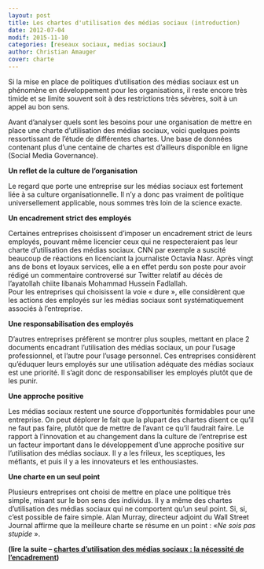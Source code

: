 ```yaml
---
layout: post
title: Les chartes d'utilisation des médias sociaux (introduction)
date: 2012-07-04
modif: 2015-11-10
categories: [reseaux sociaux, medias sociaux]
author: Christian Amauger
cover: charte
---
```


<p>
  Si la mise en place de politiques d’utilisation des médias sociaux est un
  phénomène en développement pour les organisations, il reste encore très timide
  et se limite souvent soit à des restrictions très sévères, soit à un appel au
  bon sens.
</p>
<p>
  Avant d&rsquo;analyser quels sont les besoins pour une organisation de mettre
  en place une charte d&rsquo;utilisation des médias sociaux, voici quelques
  points ressortissant de l’étude de différentes chartes. Une base de données
  contenant plus d’une centaine de chartes est d&rsquo;ailleurs disponible en
  ligne (Social Media Governance).
</p>
<p><strong>Un reflet de la culture de l’organisation</strong></p>
<p>
  Le regard que porte une entreprise sur les médias sociaux est fortement liée à
  sa culture organisationnelle. Il n’y a donc pas vraiment de politique
  universellement applicable, nous sommes très loin de la science exacte.
</p>
<p><strong>Un encadrement strict des employés</strong></p>
<p>
  Certaines entreprises choisissent d’imposer un encadrement strict de leurs
  employés, pouvant même licencier ceux qui ne respecteraient pas leur charte
  d’utilisation des médias sociaux. CNN par exemple a suscité beaucoup de
  réactions en licenciant la journaliste Octavia Nasr. Après vingt ans de bons
  et loyaux services, elle a en effet perdu son poste pour avoir rédigé un
  commentaire controversé sur Twitter relatif au décès de l’ayatollah chiite
  libanais Mohammad Hussein Fadlallah.<br />
  Pour les entreprises qui choisissent la voie « dure », elle considèrent que
  les actions des employés sur les médias sociaux sont systématiquement associés
  à l’entreprise.
</p>
<p>

</p>
<p><strong>Une responsabilisation des employés</strong></p>
<p>
  D’autres entreprises préfèrent se montrer plus souples, mettant en place 2
  documents encadrant l’utilisation des médias sociaux, un pour l’usage
  professionnel, et l’autre pour l’usage personnel. Ces entreprises considèrent
  qu’éduquer leurs employés sur une utilisation adéquate des médias sociaux est
  une priorité. Il s’agit donc de responsabiliser les employés plutôt que de les
  punir.
</p>
<p><strong>Une approche positive</strong></p>
<p>
  Les médias sociaux restent une source d’opportunités formidables pour une
  entreprise. On peut déplorer le fait que la plupart des chartes disent ce
  qu’il ne faut pas faire, plutôt que de mettre de l’avant ce qu’il faudrait
  faire. Le rapport à l’innovation et au changement dans la culture de
  l’entreprise est un facteur important dans le développement d’une approche
  positive sur l’utilisation des médias sociaux. Il y a les frileux, les
  sceptiques, les méfiants, et puis il y a les innovateurs et les enthousiastes.
</p>
<p><strong>Une charte en un seul point</strong></p>
<p>
  Plusieurs entreprises ont choisi de mettre en place une politique très simple,
  misant sur le bon sens des individus. Il y a même des chartes d’utilisation
  des médias sociaux qui ne comportent qu’un seul point. Si, si, c’est possible
  de faire simple. Alan Murray, directeur adjoint du Wall Street Journal affirme
  que la meilleure charte se résume en un point : «<em>Ne sois pas stupide</em>
  ».
</p>
<p>
  <strong
    >(lire la suite &#8211;
    <a
      title="Les chartes d’utilisation des médias sociaux : encadrer"
      href="les-chartes-dutilisation-des-medias-sociaux-encadrer.html"
      >chartes d&rsquo;utilisation des médias sociaux : la nécessité de
      l&rsquo;encadrement</a
    >)</strong
  >
</p>
